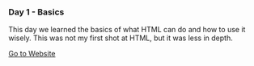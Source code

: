 ### Day 1 - Basics

This day we learned the basics of what HTML can do and how to use it wisely. This was not my first shot at HTML, but it was less in depth.

<a href="http://yeramirez.github.io/dws1/Day-1/about.html" target="_blank">Go to Website</a>
